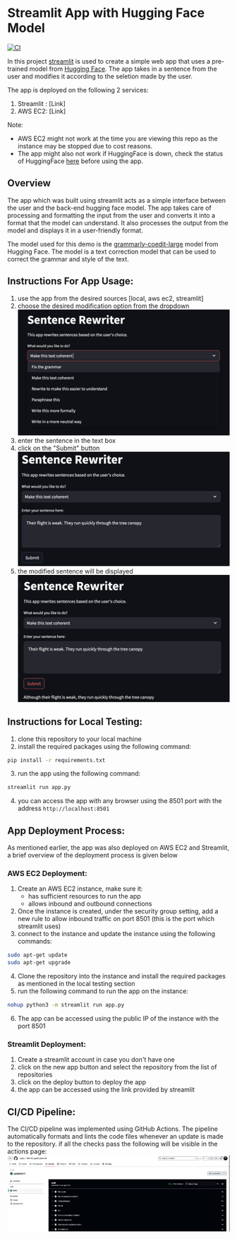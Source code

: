 # Streamlit App with Hugging Face Model

[![CI](https://github.com/nogibjj/IDS-721_rg361_week-09/actions/workflows/cicd.yml/badge.svg)](https://github.com/nogibjj/IDS-721_rg361_week-09/actions/workflows/cicd.yml)

In this project [streamlit](https://streamlit.io/) is used to create a simple web app that uses a pre-trained model from [Hugging Face](https://huggingface.co/). The app takes in a sentence from the user and modifies it according to the seletion made by the user.

The app is deployed on the following 2 services:
1. Streamlit : [Link]
2. AWS EC2: [Link]

Note: 
- AWS EC2 might not work at the time you are viewing this repo as the instance may be stopped due to cost reasons.
- The app might also not work if HuggingFace is down, check the status of HuggingFace [here](https://status.huggingface.co/) before using the app.

## Overview

The app which was built using streamlit acts as a simple interface between the user and the back-end hugging face model. The app takes care of processing and formatting the input from the user and converts it into a format that the model can understand. It also processes the output from the model and displays it in a user-friendly format.

The model used for this demo is the [grammarly-coedit-large](https://huggingface.co/grammarly/coedit-large) model from Hugging Face. The model is a text correction model that can be used to correct the grammar and style of the text.

## Instructions For App Usage:
1. use the app from the desired sources [local, aws ec2, streamlit]
2. choose the desired modification option from the dropdown  
![App Screenshot](resources/use_dd.png)  
3. enter the sentence in the text box
4. click on the "Submit" button  
![App Screenshot](resources/use_input.png)  
5. the modified sentence will be displayed  
![App Screenshot](resources/use_output.png)  

## Instructions for Local Testing:

1. clone this repository to your local machine
2. install the required packages using the following command:
```bash
pip install -r requirements.txt
```
3. run the app using the following command:
```bash
streamlit run app.py
```
4. you can access the app with any browser using the 8501 port with the address `http://localhost:8501`

## App Deployment Process:

As mentioned earlier, the app was also deployed on AWS EC2 and Streamlit, a brief overview of the deployment process is given below

### AWS EC2 Deployment:
1. Create an AWS EC2 instance, make sure it:
    - has sufficient resources to run the app
    - allows inbound and outbound connections
2. Once the instance is created, under the security group setting, add a new rule to allow inbound traffic on port 8501 (this is the port which streamlit uses)
3. connect to the instance and update the instance using the following commands:
```bash
sudo apt-get update
sudo apt-get upgrade
```
4. Clone the repository into the instance and install the required packages as mentioned in the local testing section
5. run the following command to run the app on the instance:
```bash
nohup python3 -m streamlit run app.py
```
6. The app can be accessed using the public IP of the instance with the port 8501

### Streamlit Deployment:
1. Create a streamlit account in case you don't have one
2. click on the new app button and select the repository from the list of repositories
3. click on the deploy button to deploy the app
4. the app can be accessed using the link provided by streamlit

## CI/CD Pipeline:
The CI/CD pipeline was implemented using GitHub Actions. The pipeline automatically formats and lints the code files whenever an update is made to the repository. if all the checks pass the following will be visible in the actions page:
![CI/CD Pipeline](resources/success_build.png)
